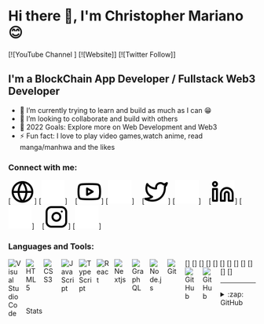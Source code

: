 # Hi there 👋, I'm Christopher Mariano 😊

[![YouTube Channel ]
[![Website]]
[![Twitter Follow]]

## I'm a BlockChain App Developer / Fullstack Web3 Developer

- 🌱 I’m currently trying to learn and build as much as I can 😁
- 👯 I’m looking to collaborate and build with others
- 🥅 2022 Goals: Explore more on Web Development and Web3
- ⚡ Fun fact: I love to play video games,watch anime,
  read manga/manhwa and the likes

### Connect with me:

[![website](./img/globe-light.svg)]
[![website](./img/globe-dark.svg)]
&nbsp;&nbsp;
[![website](./img/youtube-light.svg)]
[![website](./img/youtube-dark.svg)]
&nbsp;&nbsp;
[![website](./img/twitter-light.svg)]
[![website](./img/twitter-dark.svg)]
&nbsp;&nbsp;
[![website](./img/linkedin-light.svg)]
[![website](./img/linkedin-dark.svg)]
&nbsp;&nbsp;
[![website](./img/instagram-light.svg)]
[![website](./img/instagram-dark.svg)]

### Languages and Tools:

[<img align="left" alt="Visual Studio Code" width="26px" src="https://cdn.jsdelivr.net/gh/devicons/devicon/icons/vscode/vscode-original.svg" style="padding-right:10px;" />]
[<img align="left" alt="HTML5" width="26px" src="https://cdn.jsdelivr.net/gh/devicons/devicon/icons/html5/html5-original.svg" style="padding-right:10px;" />]
[<img align="left" alt="CSS3" width="26px" src="https://cdn.jsdelivr.net/gh/devicons/devicon/icons/css3/css3-original.svg" style="padding-right:10px;" />]
[<img align="left" alt="JavaScript" width="26px" src="https://cdn.jsdelivr.net/gh/devicons/devicon/icons/javascript/javascript-original.svg" style="padding-right:10px;" />]
[<img align="left" alt="TypeScript" width="26px" src="https://cdn.jsdelivr.net/gh/devicons/devicon/icons/typescript/typescript-original.svg" style="padding-right:10px;" />]
[<img align="left" alt="React" width="26px" src="https://cdn.jsdelivr.net/gh/devicons/devicon/icons/react/react-original.svg" style="padding-right:10px;" />]
[<img align="left" alt="Nextjs" width="26px" src="https://cdn.jsdelivr.net/gh/devicons/devicon/icons/nextjs/nextjs-original.svg" style="padding-right:10px;" />]
[<img align="left" alt="GraphQL" width="26px" src="https://cdn.jsdelivr.net/gh/devicons/devicon/icons/graphql/graphql-plain.svg" style="padding-right:10px;" />]
[<img align="left" alt="Node.js" width="26px" src="https://cdn.jsdelivr.net/gh/devicons/devicon/icons/nodejs/nodejs-original.svg" style="padding-right:10px;" />]
[<img align="left" alt="Git" width="26px" src="https://cdn.jsdelivr.net/gh/devicons/devicon/icons/git/git-original.svg" style="padding-right:10px;" />]
[<img align="left" alt="GitHub" width="26px" src="https://user-images.githubusercontent.com/3369400/139447912-e0f43f33-6d9f-45f8-be46-2df5bbc91289.png" style="padding-right:10px;" />]
[<img align="left" alt="GitHub" width="26px" src="https://user-images.githubusercontent.com/3369400/139448065-39a229ba-4b06-434b-bc67-616e2ed80c8f.png" style="padding-right:10px;" />]

---

<details>
  <summary>:zap: GitHub Stats</summary>

  <img align="left" alt="crys-cross GitHub Stats" src="https://github-readme-stats.vercel.app/api?username=crys-cross&show_icons=true&hide_border=false&title_color=ff652f&icon_color=FFE400&bg_color=09131B&text_color=ffffff&border_color=0c1a25" />

</details>
<!-- 
[website]: https://
[course]: http://
[twitter]: https://twitter.com/
[youtube]: https://youtube.com/
[instagram]: https://instagram.com/
[linkedin]: https://linkedin.com/in/ -->
